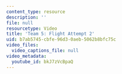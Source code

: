 ```yaml
---
content_type: resource
description: ''
file: null
resourcetype: Video
title: 'Team 5: Flight Attempt 2'
uid: b7ab5745-cbfe-96d3-0aeb-5062b8bfc75c
video_files:
  video_captions_file: null
video_metadata:
  youtube_id: bkJ7zVcBpaQ
---
```

